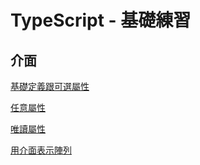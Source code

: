 # TypeScript - 基礎練習

## 介面

[基礎定義跟可選屬性](https://github.com/eclairsameal/JavaScriptTypeScriptExercises/blob/main/TypeScript/Base/interface_ex1.ts)

[任意屬性](https://github.com/eclairsameal/JavaScriptTypeScriptExercises/blob/main/TypeScript/Base/interface_ex2.ts)

[唯讀屬性](https://github.com/eclairsameal/JavaScriptTypeScriptExercises/blob/main/TypeScript/Base/nterface_ex3.ts)

[用介面表示陣列](https://github.com/eclairsameal/JavaScriptTypeScriptExercises/blob/main/TypeScript/Base/interface_ex4.ts)
